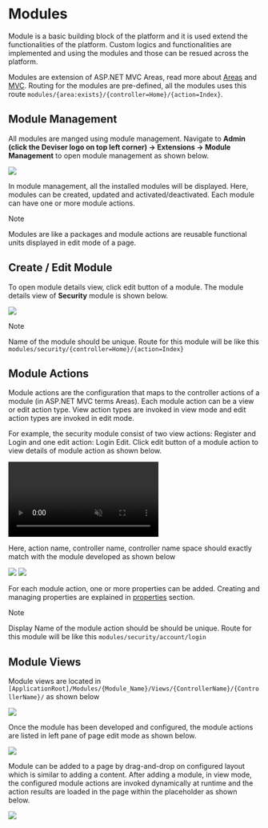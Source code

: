 # Modules
Module is a basic building block of the platform and it is used extend the functionalities of the platform. Custom logics and functionalities are implemented and using the modules and those can be resued across the platform.

Modules are extension of ASP.NET MVC Areas, read more about <a href="https://docs.microsoft.com/en-us/aspnet/core/mvc/controllers/areas?view=aspnetcore-2.1" target="_blank">Areas</a> and <a href="https://docs.microsoft.com/en-us/aspnet/core/mvc/overview?view=aspnetcore-2.1" target="_blank">MVC</a>. Routing for the modules are pre-defined, all the modules uses this route `modules/{area:exists}/{controller=Home}/{action=Index}`.

## Module Management
All modules are manged using module management. Navigate to **Admin (click the Deviser logo on top left corner) -> Extensions -> Module Management** to open module management as shown below.

<img src="../../assets/images/Module_ModuleManagement.png">

In module management, all the installed modules will be displayed. Here, modules can be created, updated and activated/deactivated. Each module can have one or more module actions. 

>[!NOTE]
>Modules are like a packages and module actions are reusable functional units displayed in edit mode of a page.

## Create / Edit Module
To open module details view, click edit button of a module. The module details view of **Security** module is shown below.

<img src="../../assets/images/Module_ModuleManagementEdit.png">

>[!NOTE]
>Name of the module should be unique. Route for this module will be like this `modules/security/{controller=Home}/{action=Index}`

## Module Actions
Module actions are the configuration that maps to the controller actions of a module (in ASP.NET MVC terms Areas). Each module action can be a view or edit action type. View action types are invoked in view mode and edit action types are invoked in edit mode.

For example, the security module consist of two view actions: Register and Login and one edit action: Login Edit. Click edit button of a module action to view details of module action as shown below.

<video autoplay muted loop>
  <source src="../../assets/videos/Module_ModuleActionEdit.mp4" type="video/mp4">
  Your browser does not support HTML5 video.
</video>

Here, action name, controller name, controller name space should exactly match with the module developed as shown below

<img src="../../assets/images/Module_ModuleAction.png">

<img src="../../assets/images/Module_ModuleActionInModule.png">

For each module action, one or more properties can be added. Creating and managing properties are explained in [properties](properties.md) section.

>[!NOTE]
>Display Name of the module action should be should be unique. Route for this module will be like this `modules/security/account/login`

## Module Views

Module views are located in `[ApplicationRoot]/Modules/{Module_Name}/Views/{ControllerName}/{ControllerName}/` as shown below

<img src="../../assets/images/Module_ModuleViews.png">

Once the module has been developed and configured, the module actions are listed in left pane of page edit mode as shown below. 

<img src="../../assets/images/Module_InPageEdit.png">

Module can be added to a page by drag-and-drop on configured layout which is similar to adding a content. After adding a module, in view mode, the configured module actions are invoked dynamically at runtime and the action results are loaded in the page within the placeholder as shown below.

<img src="../../assets/images/Module_InPageView.png">